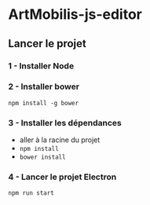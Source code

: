 # ArtMobilis-js-editor

## Lancer le projet

### 1 - Installer Node

### 2 - Installer bower
 ```npm install -g bower```
 
### 3 - Installer les dépendances
- aller à la racine du projet
- ```npm install```
- ```bower install```

### 4 - Lancer le projet Electron
```npm run start```